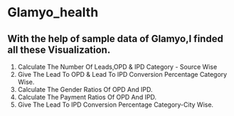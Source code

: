 # Glamyo_health
## With the help of sample data of Glamyo,I finded all these Visualization.
1. Calculate The Number Of Leads,OPD & IPD Category - Source Wise
2. Give The Lead To OPD & Lead To IPD Conversion Percentage Category Wise.
3. Calculate The Gender Ratios Of OPD And IPD.
4. Calculate The Payment Ratios Of OPD And IPD.
5. Give The Lead To IPD Conversion Percentage Category-City Wise.
